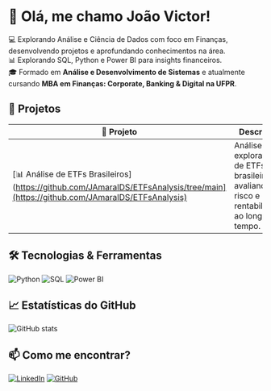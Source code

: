 # 👋 Olá, me chamo João Victor!

💻 Explorando Análise e Ciência de Dados com foco em Finanças, desenvolvendo projetos e aprofundando conhecimentos na área. <br>
📊 Explorando SQL, Python e Power BI para insights financeiros. <br>
🎓 Formado em **Análise e Desenvolvimento de Sistemas** e atualmente cursando **MBA em Finanças: Corporate, Banking & Digital na UFPR**. <br>

## 📂 Projetos  

| 📌 Projeto | Descrição |
|------------|-----------|
| [📊 Análise de ETFs Brasileiros](https://github.com/JAmaralDS/ETFsAnalysis/tree/main](https://github.com/JAmaralDS/ETFsAnalysis) | Análise exploratória de ETFs brasileiros, avaliando risco e rentabilidade ao longo do tempo. |  |


## 🛠️ Tecnologias & Ferramentas  
![Python](https://img.shields.io/badge/Python-3776AB?style=for-the-badge&logo=python&logoColor=white)
![SQL](https://img.shields.io/badge/SQL-4479A1?style=for-the-badge&logo=mysql&logoColor=white)
![Power BI](https://img.shields.io/badge/Power%20BI-F2C811?style=for-the-badge&logo=powerbi&logoColor=black)

## 📈 Estatísticas do GitHub  
![GitHub stats](https://github-readme-stats.vercel.app/api?username=JAmaralDS&show_icons=true&theme=dracula)

## 📫 Como me encontrar?  
[![LinkedIn](https://img.shields.io/badge/LinkedIn-0A66C2?style=for-the-badge&logo=linkedin&logoColor=white)](https://www.linkedin.com/in/joao-victors-amaral/)
[![GitHub](https://img.shields.io/badge/GitHub-181717?style=for-the-badge&logo=github&logoColor=white)](https://github.com/JAmaralDS)

